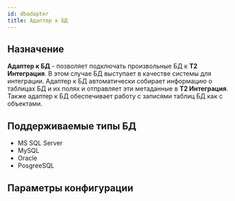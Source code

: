 ```yaml
---
id: dbadapter
title: Адаптер к БД
---
```


## Назначение

**Адаптер к БД** - позволяет подключать произвольные БД к **Т2 Интеграция**. В этом случае БД выступает в качестве системы для интеграции. Адаптер к БД автоматически собирает информацию о таблицах БД и их полях и отправляет эти метаданные в **Т2 Интеграция**. Также адаптер к БД обеспечивает работу с записями таблиц БД как с объектами.

## Поддерживаемые типы БД
- MS SQL Server
- MySQL
- Oracle
- PosgreeSQL

## Параметры конфигурации
